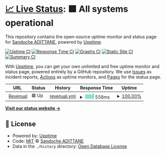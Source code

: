# [📈 Live Status](https://status.revenual.com): <!--live status--> **🟩 All systems operational**

This repository contains the open-source uptime monitor and status page for [Sandoche ADITTANE](https://www.sandoche.com), powered by [Upptime](https://github.com/upptime/upptime).

[![Uptime CI](https://github.com/sandoche/Revenual-status/workflows/Uptime%20CI/badge.svg)](https://github.com/upptime/upptime/actions?query=workflow%3A%22Uptime+CI%22)
[![Response Time CI](https://github.com/sandoche/Revenual-status/workflows/Response%20Time%20CI/badge.svg)](https://github.com/upptime/upptime/actions?query=workflow%3A%22Response+Time+CI%22)
[![Graphs CI](https://github.com/sandoche/Revenual-status/workflows/Graphs%20CI/badge.svg)](https://github.com/upptime/upptime/actions?query=workflow%3A%22Graphs+CI%22)
[![Static Site CI](https://github.com/sandoche/Revenual-status/workflows/Static%20Site%20CI/badge.svg)](https://github.com/upptime/upptime/actions?query=workflow%3A%22Static+Site+CI%22)
[![Summary CI](https://github.com/sandoche/Revenual-status/workflows/Summary%20CI/badge.svg)](https://github.com/upptime/upptime/actions?query=workflow%3A%22Summary+CI%22)

With [Upptime](https://upptime.js.org), you can get your own unlimited and free uptime monitor and status page, powered entirely by a GitHub repository. We use [Issues](https://github.com/sandoche/Revenual-status/issues) as incident reports, [Actions](https://github.com/sandoche/Revenual-status/actions) as uptime monitors, and [Pages](https://status.revenual.com) for the status page.

<!--start: status pages-->
<!-- This summary is generated by Upptime (https://github.com/upptime/upptime) -->
<!-- Do not edit this manually, your changes will be overwritten -->
<!-- prettier-ignore -->
| URL | Status | History | Response Time | Uptime |
| --- | ------ | ------- | ------------- | ------ |
| <img alt="" src="https://favicons.githubusercontent.com/app.revenual.com" height="13"> [Revenual](https://app.revenual.com) | 🟩 Up | [revenual.yml](https://github.com/sandoche/Revenual-status/commits/HEAD/history/revenual.yml) | <details><summary><img alt="Response time graph" src="./graphs/revenual/response-time-week.png" height="20"> 558ms</summary><br><a href="https://status.revenual.com/history/revenual"><img alt="Response time 635" src="https://img.shields.io/endpoint?url=https%3A%2F%2Fraw.githubusercontent.com%2Fsandoche%2FRevenual-status%2FHEAD%2Fapi%2Frevenual%2Fresponse-time.json"></a><br><a href="https://status.revenual.com/history/revenual"><img alt="24-hour response time 567" src="https://img.shields.io/endpoint?url=https%3A%2F%2Fraw.githubusercontent.com%2Fsandoche%2FRevenual-status%2FHEAD%2Fapi%2Frevenual%2Fresponse-time-day.json"></a><br><a href="https://status.revenual.com/history/revenual"><img alt="7-day response time 558" src="https://img.shields.io/endpoint?url=https%3A%2F%2Fraw.githubusercontent.com%2Fsandoche%2FRevenual-status%2FHEAD%2Fapi%2Frevenual%2Fresponse-time-week.json"></a><br><a href="https://status.revenual.com/history/revenual"><img alt="30-day response time 636" src="https://img.shields.io/endpoint?url=https%3A%2F%2Fraw.githubusercontent.com%2Fsandoche%2FRevenual-status%2FHEAD%2Fapi%2Frevenual%2Fresponse-time-month.json"></a><br><a href="https://status.revenual.com/history/revenual"><img alt="1-year response time 635" src="https://img.shields.io/endpoint?url=https%3A%2F%2Fraw.githubusercontent.com%2Fsandoche%2FRevenual-status%2FHEAD%2Fapi%2Frevenual%2Fresponse-time-year.json"></a></details> | <details><summary><a href="https://status.revenual.com/history/revenual">100.00%</a></summary><a href="https://status.revenual.com/history/revenual"><img alt="All-time uptime 100.00%" src="https://img.shields.io/endpoint?url=https%3A%2F%2Fraw.githubusercontent.com%2Fsandoche%2FRevenual-status%2FHEAD%2Fapi%2Frevenual%2Fuptime.json"></a><br><a href="https://status.revenual.com/history/revenual"><img alt="24-hour uptime 100.00%" src="https://img.shields.io/endpoint?url=https%3A%2F%2Fraw.githubusercontent.com%2Fsandoche%2FRevenual-status%2FHEAD%2Fapi%2Frevenual%2Fuptime-day.json"></a><br><a href="https://status.revenual.com/history/revenual"><img alt="7-day uptime 100.00%" src="https://img.shields.io/endpoint?url=https%3A%2F%2Fraw.githubusercontent.com%2Fsandoche%2FRevenual-status%2FHEAD%2Fapi%2Frevenual%2Fuptime-week.json"></a><br><a href="https://status.revenual.com/history/revenual"><img alt="30-day uptime 100.00%" src="https://img.shields.io/endpoint?url=https%3A%2F%2Fraw.githubusercontent.com%2Fsandoche%2FRevenual-status%2FHEAD%2Fapi%2Frevenual%2Fuptime-month.json"></a><br><a href="https://status.revenual.com/history/revenual"><img alt="1-year uptime 100.00%" src="https://img.shields.io/endpoint?url=https%3A%2F%2Fraw.githubusercontent.com%2Fsandoche%2FRevenual-status%2FHEAD%2Fapi%2Frevenual%2Fuptime-year.json"></a></details>

<!--end: status pages-->

[**Visit our status website →**](https://status.revenual.com)

## 📄 License

- Powered by: [Upptime](https://github.com/upptime/upptime)
- Code: [MIT](./LICENSE) © [Sandoche ADITTANE](https://www.sandoche.com)
- Data in the `./history` directory: [Open Database License](https://opendatacommons.org/licenses/odbl/1-0/)
